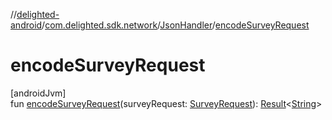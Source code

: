 //[delighted-android](../../../index.md)/[com.delighted.sdk.network](../index.md)/[JsonHandler](index.md)/[encodeSurveyRequest](encode-survey-request.md)

# encodeSurveyRequest

[androidJvm]\
fun [encodeSurveyRequest](encode-survey-request.md)(surveyRequest: [SurveyRequest](../../com.delighted.sdk.domain.request/-survey-request/index.md)): [Result](https://kotlinlang.org/api/latest/jvm/stdlib/kotlin/-result/index.html)&lt;[String](https://kotlinlang.org/api/latest/jvm/stdlib/kotlin/-string/index.html)&gt;
